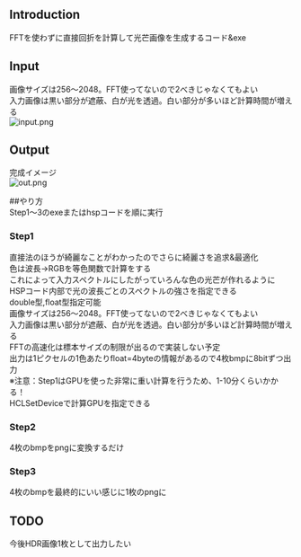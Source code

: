 ## Introduction
FFTを使わずに直接回折を計算して光芒画像を生成するコード&exe  

## Input
画像サイズは256～2048。FFT使ってないので2べきじゃなくてもよい  
入力画像は黒い部分が遮蔽、白が光を透過。白い部分が多いほど計算時間が増える  
![input.png](https://github.com/user-attachments/assets/b1c7d72b-7b08-4088-b89d-c30a898ca4f8)  

## Output
完成イメージ  
![out.png](https://github.com/user-attachments/assets/ce02f1f2-4f23-4b31-98e6-3ae9e2e51674)  
  
##やり方  
Step1～3のexeまたはhspコードを順に実行  
  
### Step1  
直接法のほうが綺麗なことがわかったのでさらに綺麗さを追求&最適化  
色は波長→RGBを等色関数で計算をする  
これによって入力スペクトルにしたがっていろんな色の光芒が作れるように  
HSPコード内部で光の波長ごとのスペクトルの強さを指定できる  
double型,float型指定可能  
画像サイズは256～2048。FFT使ってないので2べきじゃなくてもよい  
入力画像は黒い部分が遮蔽、白が光を透過。白い部分が多いほど計算時間が増える  
FFTの高速化は標本サイズの制限が出るので実装しない予定  
出力は1ピクセルの1色あたりfloat=4byteの情報があるので4枚bmpに8bitずつ出力  
※注意：Step1はGPUを使った非常に重い計算を行うため、1-10分くらいかかる！  
HCLSetDeviceで計算GPUを指定できる  

### Step2
4枚のbmpをpngに変換するだけ

### Step3
4枚のbmpを最終的にいい感じに1枚のpngに  

## TODO
今後HDR画像1枚として出力したい  